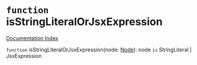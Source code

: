 # `function` isStringLiteralOrJsxExpression

[Documentation Index](../README.md)

`function` isStringLiteralOrJsxExpression(node: [Node](../interface.Node/README.md)): node `is` StringLiteral | JsxExpression

